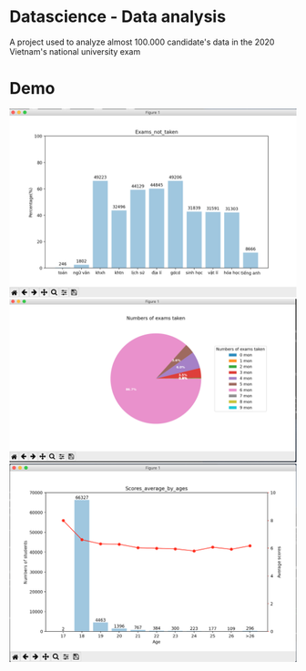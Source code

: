 # Datascience - Data analysis
<p>A project used to analyze almost 100.000 candidate's data in the 2020 Vietnam's national university exam<p>

# Demo
![](https://github.com/Pentaonix/Datascience-analysis/blob/master/demo%201.png)
![](https://github.com/Pentaonix/Datascience-analysis/blob/master/demo%202.png)
![](https://github.com/Pentaonix/Datascience-analysis/blob/master/demo%203.png)
